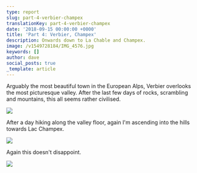 ```yaml
---
type: report
slug: part-4-verbier-champex
translationKey: part-4-verbier-champex
date: '2018-09-15 00:00:00 +0000'
title: 'Part 4: Verbier, Champex'
description: Onwards down to La Chable and Champex.
image: /v1549728184/IMG_4576.jpg
keywords: []
author: dave
social_posts: true
_template: article
---
```




Arguably the most beautiful town in the European Alps, Verbier overlooks the most picturesque valley. After the last few days of rocks, scrambling and mountains, this all seems rather civilised.

![](https://res.cloudinary.com/wildernessprime/image/upload/w_800,dpr_auto/v1549728184/IMG_4576.jpg) 

After a day hiking along the valley floor, again I'm ascending into the hills towards Lac Champex. 

![](https://res.cloudinary.com/wildernessprime/image/upload/w_800,dpr_auto/v1549728519/IMG_4587.jpg)

Again this doesn't disappoint.

![](https://res.cloudinary.com/wildernessprime/image/upload/w_800,dpr_auto/v1549728473/IMG_4590.jpg)
